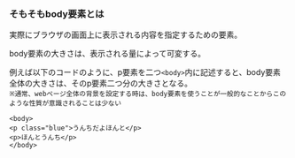 ### そもそもbody要素とは

実際にブラウザの画面上に表示される内容を指定するための要素。

body要素の大きさは、表示される量によって可変する。

例えば以下のコードのように、p要素を二つ`<body>`内に記述すると、body要素全体の大きさは、そのp要素二つ分の大きさとなる。  
`※通常、webページ全体の背景を設定する時は、body要素を使うことが一般的なことからこのような性質が意識されることは少ない`
```
<body>
<p class="blue">うんちだよほんと</p>
<p>ほんとうんち</p>
</body>
```
